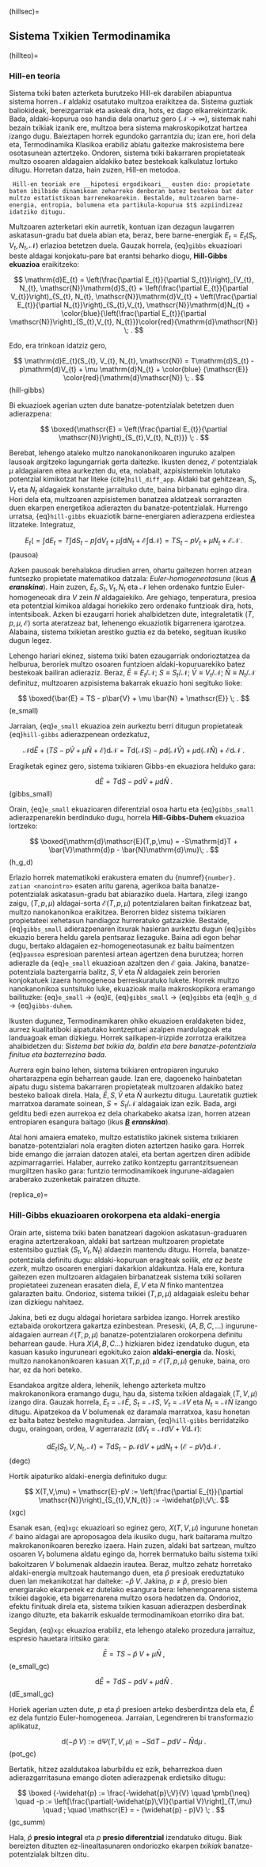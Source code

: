 (hillsec)=
## Sistema Txikien Termodinamika

(hillteo)=
### Hill-en teoria

Sistema txiki baten azterketa burutzeko Hill-ek darabilen abiapuntua sistema horren $\mathscr{N}$ aldakiz osatutako multzoa eraikitzea da. Sistema guztiak baliokideak, bereizgarriak eta askeak dira, hots, ez dago elkarrekintzarik. Bada, aldaki-kopurua oso handia dela onartuz gero $\left(\mathscr{N}\rightarrow \infty\right)$, sistemak nahi bezain txikiak izanik ere,  multzoa bera sistema makroskopikotzat hartzea izango dugu.
Baieztapen horrek egundoko garrantzia du; izan ere,  hori dela eta, Termodinamika Klasikoa erabiliz abiatu gaitezke makrosistema bere osotasunean aztertzeko. Ondoren, sistema txiki bakarraren propietateak multzo osoaren aldagaien aldakiko batez bestekoak kalkulatuz lortuko ditugu. Horretan datza, hain zuzen, Hill-en metodoa.

```{admonition} Oharra
 Hill-en teoriak ere __hipotesi ergodikoari__ eusten dio: propietate baten ibilbide dinamikoan zeharreko denboran batez bestekoa bat dator multzo estatistikoan barrenekoarekin. Bestalde, multzoaren barne-energia, entropia, bolumena eta partikula-kopurua $t$ azpiindizeaz idatziko ditugu.

```

Multzoaren azterketari ekin aurretik, kontuan izan dezagun laugarren askatasun-gradu bat duela abian eta, beraz, bere barne-energiak $E_{t} = E_{t}(S_{t}, V_{t}, N_{t}, \mathscr{N})$ erlazioa betetzen duela. Gauzak horrela, {eq}`gibbs` ekuazioari beste aldagai konjokatu-pare bat erantsi beharko diogu, __Hill-Gibbs ekuazioa__ eraikitzeko:

$$
 \mathrm{d}E_{t} = \left(\frac{\partial E_{t}}{\partial S_{t}}\right)_{V_{t}, N_{t}, \mathscr{N}}\mathrm{d}S_{t} + \left(\frac{\partial E_{t}}{\partial V_{t}}\right)_{S_{t}, N_{t}, \mathscr{N}}\mathrm{d}V_{t} + \left(\frac{\partial E_{t}}{\partial N_{t}}\right)_{S_{t},V_{t}, \mathscr{N}}\mathrm{d}N_{t} + \color{blue}{\left(\frac{\partial E_{t}}{\partial \mathscr{N}}\right)_{S_{t},V_{t}, N_{t}}}\color{red}{\mathrm{d}\mathscr{N}} \; .
$$

Edo, era trinkoan idatziz gero,

$$
\mathrm{d}E_{t}(S_{t}, V_{t}, N_{t}, \mathscr{N}) = T\mathrm{d}S_{t} - p\mathrm{d}V_{t} + \mu \mathrm{d}N_{t} + \color{blue} {\mathscr{E}} \color{red}{\mathrm{d}\mathscr{N}} \; .
$$ (hill-gibbs)

Bi ekuazioek agerian uzten dute banatze-potentzialak betetzen duen adierazpena:

$$
\boxed{\mathscr{E} = \left(\frac{\partial E_{t}}{\partial \mathscr{N}}\right)_{S_{t},V_{t}, N_{t}}} \; .
$$

Berebat, lehengo ataleko multzo nanokanonikoaren inguruko azalpen lausoak argitzeko lagungarriak gerta daitezke. Ikusten denez, $\mathscr{E}$ potentzialak $\mu$ aldagaiaren eitea aurkezten du, eta, nolabait, azpisistemekin lotutako potentzial kimikotzat har liteke {cite}`hill_diff_app`. Aldaki bat gehitzean, $S_{t}, V_{t}$ eta $N_{t}$ aldagaiek konstante jarraituko dute, baina  birbanatu egingo dira. Hori dela eta, multzoaren azpisistemen banatzea aldatzeak sorrarazten duen ekarpen energetikoa adierazten du banatze-potentzialak.
Hurrengo urratsa, {eq}`hill-gibbs` ekuaziotik barne-energiaren adierazpena erdiestea litzateke. Integratuz,

$$
E_{t} \left(=\int \mathrm{d}E_{t} = T \int \mathrm{d}S_{t} - p \int \mathrm{d}V_{t} + \mu \int \mathrm{d}N_{t} + \mathscr{E} \int \mathrm{d}\mathscr{N}\right) = TS_{t} - pV_{t} + \mu N_{t} + \mathscr{E}\mathscr{N} \; .
$$ (pausoa)

Azken pausoak berehalakoa dirudien arren, ohartu gaitezen horren atzean funtsezko propietate matematikoa datzala: _Euler-homogeneotasuna_ (ikus [___A___](euler) ___eranskina___). Hain zuzen, $E_{t}, S_{t}, V_{t}, N_{t}$ eta $\mathscr{N}$ lehen ordenako funtzio Euler-homogeneoak dira $V$ zein $N$ aldagaiekiko. Are gehiago, tenperatura, presioa eta potentzial kimikoa aldagai horiekiko zero ordenako funtzioak dira, hots, intentsiboak. Azken bi ezaugarri horiek ahalbidetzen dute, integraletatik $(T, p, \mu,\mathscr{E})$ sorta ateratzeaz bat, lehenengo ekuaziotik bigarrenera igarotzea. Alabaina, sistema txikietan arestiko guztia ez da beteko, segituan ikusiko dugun legez.

Lehengo hariari ekinez, sistema txiki baten ezaugarriak ondorioztatzea da helburua, beroriek multzo osoaren funtzioen aldaki-kopuruarekiko batez bestekoak bailiran adieraziz. Beraz, $\bar{E} \equiv E_{t}/\mathscr{N}$; $S \equiv S_{t}/\mathscr{N}$; $\bar{V} \equiv V_{t}/\mathscr{N}$; $\bar{N} \equiv N_{t}/\mathscr{N}$ definituz, multzoaren azpisistema bakarrak ekuazio honi segituko lioke:

$$
\boxed{\bar{E} = TS - p\bar{V} + \mu \bar{N} + \mathscr{E}} \; .
$$ (e_small)

Jarraian, {eq}`e_small` ekuazioa zein aurkeztu berri ditugun propietateak {eq}`hill-gibbs` adierazpenean ordezkatuz,

$$
\mathscr{N}\mathrm{d}\bar{E} + (TS-p\bar{V}+\mu \bar{N} + \mathscr{E})\mathrm{d}\mathscr{N} = T \mathrm{d}(\mathscr{N}S) - p \mathrm{d}(\mathscr{N}\bar{V}) + \mu \mathrm{d}(\mathscr{N}\bar{N}) + \mathscr{E}\mathrm{d}\mathscr{N} \; .
$$

Eragiketak eginez gero, sistema txikiaren Gibbs-en ekuaziora helduko gara:

$$
\mathrm{d}\bar{E} = T\mathrm{d}S - p\mathrm{d}\bar{V} + \mu \mathrm{d}\bar{N} \; .
$$ (gibbs_small)

Orain, {eq}`e_small` ekuazioaren diferentzial osoa hartu eta {eq}`gibbs_small` adierazpenarekin berdinduko dugu, horrela __Hill-Gibbs-Duhem__ ekuazioa lortzeko:

$$
\boxed{\mathrm{d}\mathscr{E}(T,p,\mu) = -S\mathrm{d}T + \bar{V}\mathrm{d}p - \bar{N}\mathrm{d}\mu}\; .
$$ (h_g_d)

Erlazio horrek matematikoki erakustera ematen du {numref}`{number}. zatian <nanointro>` esaten aritu garena, agerikoa baita banatze-potentzialak askatasun-gradu bat abiaraziko duela. Hartara, zilegi izango zaigu, $(T, p, \mu)$ aldagai-sorta $\mathscr{E}(T,p,\mu)$ potentzialaren baitan finkatzeaz bat, multzo nanokanonikoa eraikitzea. Berorren bidez sistema txikiaren propietateei xehetasun handiagoz hurreratuko gatzaizkie.
Bestalde, {eq}`gibbs_small` adierazpenaren itxurak hasieran aurkeztu dugun {eq}`gibbs` ekuazio berera heldu garela pentsaraz liezaguke. Baina adi egon behar dugu, bertako aldagaien ez-homogeneotasunak ez baitu baimentzen {eq}`pausoa` espresioan parentesi artean agertzen dena burutzea; horren adierazle da {eq}`e_small` ekuazioan azaltzen den $\mathscr{E}$ gaia. Jakina, banatze-potentziala baztergarria balitz, $S, \bar{V}$ eta $\bar{N}$ aldagaiek zein berorien konjokatuek izaera homogeneoa berreskuratuko lukete. Horrek multzo nanokanonikoa suntsituko luke, ekuazioak maila makroskopikora eramango bailituzke: {eq}`e_small` $\rightarrow$ {eq}`E`, {eq}`gibbs_small` $\rightarrow$ {eq}`gibbs` eta {eq}`h_g_d` $\rightarrow$ {eq}`gibbs-duhem`.


Ikusten dugunez, Termodinamikaren ohiko ekuazioen eraldaketen bidez, aurrez kualitatiboki aipatutako kontzeptuei azalpen mardulagoak eta landuagoak eman dizkiegu. Horrek sailkapen-irizpide zorrotza eraikitzea ahalbidetzen du: _Sistema bat txikia da, baldin eta bere banatze-potentziala finitua eta bazterrezina bada_.


Aurrera egin baino lehen, sistema txikiaren entropiaren inguruko ohartarazpena egin beharrean gaude. Izan ere, dagoeneko hainbatetan aipatu dugu sistema bakarraren propietateak multzoaren aldakiko batez besteko balioak direla. Hala, $\bar{E}, S, \bar{V}$ eta $\bar{N}$ aurkeztu ditugu. Lauretatik guztiek marratxoa daramate soinean, $S = S_{t}/\mathscr{N}$ aldagaiak izan ezik. Bada, argi gelditu bedi ezen aurrekoa ez dela oharkabeko akatsa izan, horren atzean entropiaren esangura baitago (ikus [**_B_**](entropy) ___eranskina___).

Atal honi amaiera emateko, multzo estatistiko jakinek sistema txikiaren banatze-potentzialari nola eragiten dioten aztertzen hasiko gara. Horrek bide emango die jarraian datozen atalei, eta bertan agertzen diren adibide azpimarragarriei. Halaber, aurreko zatiko kontzeptu garrantzitsuenean murgiltzen hasiko gara: funtzio termodinamikoek ingurune-aldagaien araberako zuzenketak pairatzen dituzte.

(replica_e)=
### Hill-Gibbs ekuazioaren orokorpena eta aldaki-energia

Orain arte, sistema txiki baten banatzeari dagokion askatasun-graduaren eragina aztertzerakoan, aldaki bat sartzean multzoaren propietate estentsibo guztiak $(S_{t}, V_{t}, N_{t})$ aldaezin mantendu ditugu.
Horrela, banatze-potentziala definitu dugu: aldaki-kopuruan eragiteak soilik, _eta ez beste ezerk_, multzo osoaren energiari dakarkion aldakuntza. Hala ere, kontura gaitezen ezen multzoaren aldagaien birbanatzeak sistema txiki soilaren propietateei zuzenean erasaten diela,  $E, V$ eta $N$ finko mantentzea galarazten baitu. Ondorioz, sistema txikiei $(T, p, \mu)$ aldagaiak esleitu behar izan dizkiegu nahitaez.

Jakina, beti ez dugu aldagai horietara sarbidea izango. Horrek arestiko eztabaida orokortzera gakartza ezinbestean. Preseski, $(A, B, C,...)$ ingurune-aldagaien aurrean $\mathscr{E}(T, p, \mu)$ banatze-potentzialaren orokorpena definitu beharrean gaude. Hura $X(A, B, C...)$ hizkiaren bidez izendatuko dugun, eta kasuan kasuko inguruneari egokituko zaion __aldaki-energia__ da. Noski, multzo nanokanonikoaren kasuan $X(T,p,\mu) = \mathscr{E}(T, p, \mu)$ genuke, baina, oro har, ez da hori beteko.

Esandakoa argitze aldera, lehenik, lehengo azterketa multzo makrokanonikora eramango dugu, hau da, sistema txikien aldagaiak $(T,V,\mu)$ izango dira. Gauzak horrela, $E_{t} = \mathscr{N}\bar{E}$, $S_{t} = \mathscr{N}S$, $V_{t} = \mathscr{N}V$ eta $N_{t} = \mathscr{N}\bar{N}$ izango ditugu. Aipatzekoa da $V$ bolumenak ez daramala marratxoa, kasu honetan ez baita batez besteko magnitudea. Jarraian, {eq}`hill-gibbs` berridatziko dugu, oraingoan, ordea, $V$ agerraraziz $(\mathrm{d}V_{t} = \mathscr{N}\mathrm{d}V + V\mathrm{d}\mathscr{N})$:


$$
\mathrm{d}E_{t}(S_{t},V,N_{t},\mathscr{N}) = T\mathrm{d}S_{t} - p\mathscr{N}\mathrm{d}V + \mu \mathrm{d}N_{t} + (\mathscr{E}-pV)\mathrm{d}\mathscr{N} \; .
$$ (degc)

Hortik aipaturiko aldaki-energia definituko dugu:

$$
X(T,V,\mu) = \mathscr{E}-pV := \left(\frac{\partial E_{t}}{\partial \mathscr{N}}\right)_{S_{t},V,N_{t}} := -\widehat{p}\;V\;.
$$ (xgc)

Esanak esan, {eq}`xgc` ekuazioari so eginez gero, $X(T,V,\mu)$ ingurune honetan $\mathscr{E}$ baino aldagai are aproposagoa dela ikusiko dugu, hark baitarama multzo makrokanonikoaren berezko izaera. Hain zuzen, aldaki bat sartzean, multzo osoaren $V_{t}$ bolumena aldatu egingo da, horrek bermatuko baitu sistema txiki bakoitzaren $V$ bolumenak aldaezin irautea. Beraz, multzo zehatz horretako aldaki-energia multzoak hautemango duen, eta $\widehat{p}$ presioak ereduztatuko duen lan mekanikotzat har daiteke: $-\widehat{p}\;V$. Jakina, $p\neq \widehat{p}$, presio bien energiarako ekarpenek ez dutelako esangura bera: lehenengoarena sistema txikiei dagokie, eta bigarrenarena multzo osora hedatzen da. Ondorioz, efektu finituak direla eta, sistema txikien kasuan adierazpen desberdinak izango dituzte, eta bakarrik eskualde termodinamikoan etorriko dira bat.

Segidan, {eq}`xgc` ekuazioa erabiliz, eta lehengo ataleko prozedura jarraituz, espresio hauetara iritsiko gara:

$$
\bar{E} = TS - \widehat{p}\;V + \mu \bar{N} \; ,
$$ (e_small_gc)

$$
\mathrm{d}\bar{E} = T\mathrm{d}S - p\mathrm{d}V + \mu \mathrm{d}\bar{N} \; .
$$ (dE_small_gc)

Horiek agerian uzten dute, $p$ eta $\widehat{p}$ presioen arteko desberdintza dela eta, $\bar{E}$ ez dela funtzio Euler-homogeneoa. Jarraian, Legendreren bi transformazio aplikatuz,

$$
\mathrm{d}(-\widehat{p}\;V) := \mathrm{d}\Psi(T,V,\mu) = -S\mathrm{d}T - p\mathrm{d}V - \bar{N}\mathrm{d}\mu \; .
$$ (pot_gc)

Bertatik, hitzez azaldutakoa laburbildu ez ezik, beharrezkoa duen adierazgarritasuna emango dioten adierazpenak erdietsiko ditugu:

$$
\boxed {-\widehat{p} := \frac{-\widehat{p}\;V}{V} \quad \pmb{\neq} \quad -p := \left[\frac{\partial(-\widehat{p}\;V)}{\partial V}\right]_{T,\mu} \quad ; \quad \mathscr{E} = - (\widehat{p} - p)V} \; .
$$ (gc_summ)

Hala, $\widehat{p}$ __presio integral__ eta $p$ __presio diferentzial__ izendatuko ditugu. Biak bereizten dituzten ez-linealtasunaren ondoriozko ekarpen _txikiak_ banatze-potentzialak biltzen ditu.
